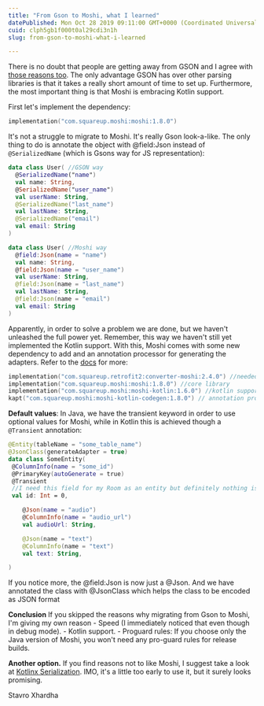```yaml
---
title: "From Gson to Moshi, what I learned"
datePublished: Mon Oct 28 2019 09:11:00 GMT+0000 (Coordinated Universal Time)
cuid: clph5gb1f000t0al29cdi3n1h
slug: from-gson-to-moshi-what-i-learned

---
```



There is no doubt that people are getting away from GSON and I agree with [those reasons too](https://github.com/uber/shared-docs/blob/master/Moshi.md). The only advantage GSON has over other parsing libraries is that it takes a really short amount of time to set up. Furthermore, the most important thing is that Moshi is embracing Kotlin support.

First let's implement the dependency:

```kotlin
implementation("com.squareup.moshi:moshi:1.8.0")
```

It's not a struggle to migrate to Moshi. It's really Gson look-a-like. The only thing to do is annotate the object with @field:Json instead of `@SerializedName` (which is Gsons way for JS representation):

```kotlin
data class User( //GSON way
  @SerializedName("name")
  val name: String,
  @SerializedName("user_name")
  val userName: String,
  @SerializedName("last_name")
  val lastName: String,
  @SerializedName("email")
  val email: String
)

data class User( //Moshi way
  @field:Json(name = "name")
  val name: String,
  @field:Json(name = "user_name")
  val userName: String,
  @field:Json(name = "last_name")
  val lastName: String,
  @field:Json(name = "email")
  val email: String
)
```

Apparently, in order to solve a problem we are done, but we haven't unleashed the full power yet. Remember, this way we haven't still yet implemented the Kotlin support. With this, Moshi comes with some new dependency to add and an annotation processor for generating the adapters. Refer to the [docs](https://github.com/square/moshi) for more:

```kotlin
implementation("com.squareup.retrofit2:converter-moshi:2.4.0") //needed for retrofit integration when parsing
implementation("com.squareup.moshi:moshi:1.8.0") //core library
implementation("com.squareup.moshi:moshi-kotlin:1.6.0") //kotlin support
kapt("com.squareup.moshi:moshi-kotlin-codegen:1.8.0") // annotation processor, should have apply plugin: 'kotlin-kapt' above
```

**Default values**:
In Java, we have the transient keyword in order to use optional values for Moshi, while in Kotlin this is achieved though a `@Transient` annotation:

```kotlin
@Entity(tableName = "some_table_name")
@JsonClass(generateAdapter = true)
data class SomeEntity(
 @ColumnInfo(name = "some_id")
 @PrimaryKey(autoGenerate = true)
 @Transient
 //I need this field for my Room as an entity but definitely nothing is comming from the server. Mandatory to have a default value for Moshi
 val id: Int = 0,

    @Json(name = "audio")
    @ColumnInfo(name = "audio_url")
    val audioUrl: String,

    @Json(name = "text")
    @ColumnInfo(name = "text")
    val text: String,

)
```

If you notice more, the @field:Json is now just a @Json. And we have annotated the class with @JsonClass which helps the class to be encoded as JSON format

**Conclusion**
If you skipped the reasons why migrating from Gson to Moshi, I'm giving my own reason
\- Speed (I immediately noticed that even though in debug mode).
\- Kotlin support.
\- Proguard rules: If you choose only the Java version of Moshi, you won't need any pro-guard rules for release builds.

**Another option.**
If you find reasons not to like Moshi, I suggest take a look at [Kotlinx Serialization](https://github.com/Kotlin/kotlinx.serialization). IMO, it's a little too early to use it, but it surely looks promising.

Stavro Xhardha
